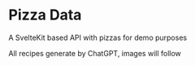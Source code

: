 # Pizza Data

A SvelteKit based API with pizzas for demo purposes

All recipes generate by ChatGPT, images will follow
